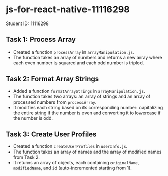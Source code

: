 # js-for-react-native-11116298

Student ID: 11116298

## Task 1: Process Array
- Created a function `processArray` in `arrayManipulation.js`.
- The function takes an array of numbers and returns a new array where each even number is squared and each odd number is tripled.

## Task 2: Format Array Strings
- Added a function `formatArrayStrings` in `arrayManipulation.js`.
- The function takes two arrays: an array of strings and an array of processed numbers from `processArray`.
- It modifies each string based on its corresponding number: capitalizing the entire string if the number is even and converting it to lowercase if the number is odd.

## Task 3: Create User Profiles
- Created a function `createUserProfiles` in `userInfo.js`.
- The function takes an array of names and the array of modified names from Task 2.
- It returns an array of objects, each containing `originalName`, `modifiedName`, and `id` (auto-incremented starting from 1).
